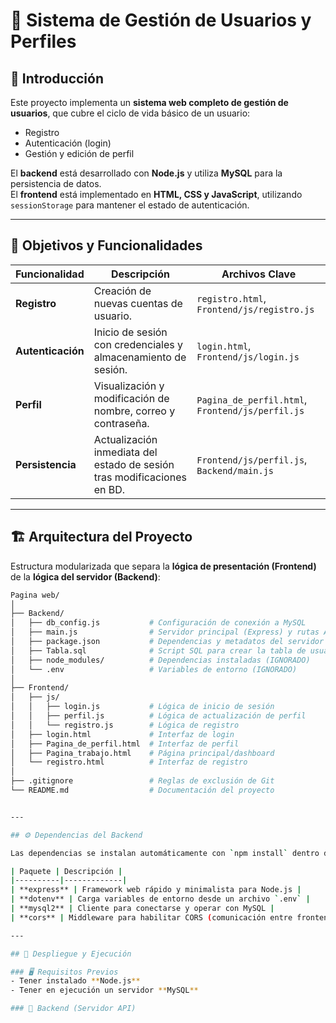 # 🧩 Sistema de Gestión de Usuarios y Perfiles

## 📖 Introducción
Este proyecto implementa un **sistema web completo de gestión de usuarios**, que cubre el ciclo de vida básico de un usuario:

- Registro  
- Autenticación (login)  
- Gestión y edición de perfil  

El **backend** está desarrollado con **Node.js** y utiliza **MySQL** para la persistencia de datos.  
El **frontend** está implementado en **HTML, CSS y JavaScript**, utilizando `sessionStorage` para mantener el estado de autenticación.

---

## 🎯 Objetivos y Funcionalidades

| Funcionalidad | Descripción | Archivos Clave |
|----------------|-------------|----------------|
| **Registro** | Creación de nuevas cuentas de usuario. | `registro.html`, `Frontend/js/registro.js` |
| **Autenticación** | Inicio de sesión con credenciales y almacenamiento de sesión. | `login.html`, `Frontend/js/login.js` |
| **Perfil** | Visualización y modificación de nombre, correo y contraseña. | `Pagina_de_perfil.html`, `Frontend/js/perfil.js` |
| **Persistencia** | Actualización inmediata del estado de sesión tras modificaciones en BD. | `Frontend/js/perfil.js`, `Backend/main.js` |

---

## 🏗️ Arquitectura del Proyecto

Estructura modularizada que separa la **lógica de presentación (Frontend)** de la **lógica del servidor (Backend)**:

```bash
Pagina web/
│
├── Backend/
│   ├── db_config.js           # Configuración de conexión a MySQL
│   ├── main.js                # Servidor principal (Express) y rutas API
│   ├── package.json           # Dependencias y metadatos del servidor
│   ├── Tabla.sql              # Script SQL para crear la tabla de usuarios
│   ├── node_modules/          # Dependencias instaladas (IGNORADO)
│   └── .env                   # Variables de entorno (IGNORADO)
│
├── Frontend/
│   ├── js/
│   │   ├── login.js           # Lógica de inicio de sesión
│   │   ├── perfil.js          # Lógica de actualización de perfil
│   │   └── registro.js        # Lógica de registro
│   ├── login.html             # Interfaz de login
│   ├── Pagina_de_perfil.html  # Interfaz de perfil
│   ├── Pagina_trabajo.html    # Página principal/dashboard
│   └── registro.html          # Interfaz de registro
│
├── .gitignore                 # Reglas de exclusión de Git
└── README.md                  # Documentación del proyecto


---

## ⚙️ Dependencias del Backend

Las dependencias se instalan automáticamente con `npm install` dentro del directorio `Backend/`.

| Paquete | Descripción |
|----------|-------------|
| **express** | Framework web rápido y minimalista para Node.js |
| **dotenv** | Carga variables de entorno desde un archivo `.env` |
| **mysql2** | Cliente para conectarse y operar con MySQL |
| **cors** | Middleware para habilitar CORS (comunicación entre frontend y backend) |

---

## 🚀 Despliegue y Ejecución

### 🖥️ Requisitos Previos
- Tener instalado **Node.js**
- Tener en ejecución un servidor **MySQL**

### 🔧 Backend (Servidor API)

